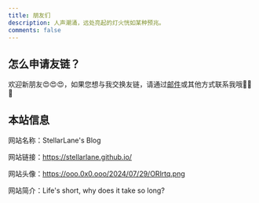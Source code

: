 ```yaml
---
title: 朋友们
description: 人声潮涌，远处亮起的灯火恍如某种预兆。
comments: false
---
```


## 怎么申请友链？

欢迎新朋友😍😍😍，如果您想与我交换友链，请通过[邮件](mailto:stellarlane2@gmail.com)或其他方式联系我哦🥰🥰🥰

## 本站信息

网站名称：StellarLane's Blog

网站链接：https://stellarlane.github.io/

网站头像：https://ooo.0x0.ooo/2024/07/29/ORlrtq.png

网站简介：Life's short, why does it take so long?
